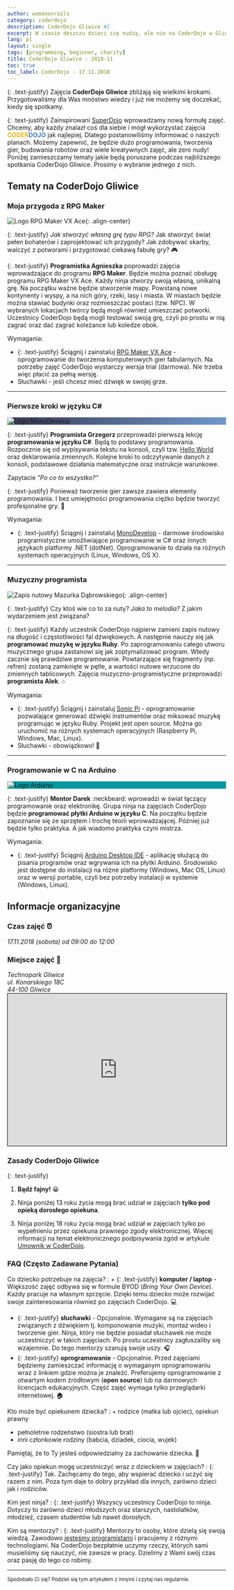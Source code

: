 ```yaml
---
author: womanonrails
category: coderdojo
description: CoderDojo Gliwice #1
excerpt: W czasie deszczu dzieci się nudzą, ale nie na CoderDojo w Gliwicach. Listopadowe zajęcia zapowiadają się wyśmienicie. Zapraszamy do zapoznania się z tematami.
lang: pl
layout: single
tags: [programming, beginner, charity]
title: CoderDojo Gliwice - 2018-11
toc: true
toc_label: CoderDojo - 17.11.2018
---
```


{: .text-justify}
Zajęcia **CoderDojo Gliwice** zbliżają się wielkimi krokami.
Przygotowaliśmy dla Was mnóstwo wiedzy i już nie możemy się doczekać, kiedy się spotkamy.

{: .text-justify}
Zainspirowani [SuperDojo](/coderdojo/2018/10/superdojo/) wprowadzamy nową formułę zajęć.
Chcemy, aby każdy znalazł coś dla siebie i mógł wykorzystać zajęcia
<span style='font-weight: bold; text-transform: uppercase;'><span style='color: #f1b611;'>Coder</span><span style='color: #4084c5;'>Dojo</span></span>
jak najlepiej.
Dlatego postanowiliśmy informować o naszych planach.
Możemy zapewnić, że będzie dużo programowania, tworzenia gier, budowania robotów oraz wiele kreatywnych zajęć, ale zero nudy!
Poniżej zamieszczamy tematy jakie będą poruszane podczas najbliższego spotkania CoderDojo Gliwice.
Prosimy o wybranie jednego z nich.


## Tematy na CoderDojo Gliwice

### Moja przygoda z RPG Maker

![Logo RPG Maker VX Ace](/assets/images/rpgmaker/rpg-maker-vx-ace.png){: .align-center}

{: .text-justify}
_Jak stworzyć własną grę typu RPG?_
Jak stworzyć świat pełen bohaterów i zaprojektować ich przygody?
Jak zdobywać skarby, walczyć z potworami i przygotować ciekawą fabułę gry? :video_game:

{: .text-justify}
**Programistka Agnieszka** poprowadzi zajęcia wprowadzające do programu **RPG Maker**.
Będzie można poznać obsługę programu RPG Maker VX Ace.
Każdy ninja stworzy swoją własną, unikalną grę.
Na początku ważne będzie stworzenie mapy.
Powstaną nowe kontynenty i wyspy, a na nich góry, rzeki, lasy i miasta.
W miastach będzie można stawiać budynki oraz rozmieszczać postaci (tzw. NPC).
W wybranych lokacjach twórcy będą mogli również umieszczać potworki.
Uczestnicy CoderDojo będą mogli testować swoją grę, czyli po prostu w nią zagrać oraz dać zagrać koleżance lub koledze obok.

Wymagania:
+ {: .text-justify} Ściągnij i zainstaluj <a href='https://www.rpgmakerweb.com/download/free-trials/trial-rpg-maker-vx-ace' rel='nofollow noopener noreferrer' target='_blank'>RPG Maker VX Ace</a> - oprogramowanie do tworzenia komputerowych gier fabularnych.
Na potrzeby zajęć CoderDojo wystarczy wersja trial (darmowa).
Nie trzeba więc płacić za pełną wersję.
+ Słuchawki - jeśli chcesz mieć dźwięk w swojej grze.


----

### Pierwsze kroki w języku C#

<div style='background-image: linear-gradient(135deg, rgb(57, 57, 84) 0%, rgb(113, 153, 206) 100%);'>
  <img src='/assets/images/monodevelop/logo.svg' alt='Logo MonoDevelop' class='align-center'>
</div>

{: .text-justify}
**Programista Grzegorz** przeprowadzi pierwszą lekcję **programowania w języku C#**.
Będą to podstawy programowania.
Rozpocznie się od wypisywania tekstu na konsoli, czyli tzw. [Hello World](/programming/2018/10/hello-world/) oraz deklarowania zmiennych.
Kolejne kroki to odczytywanie danych z konsoli, podstawowe działania matematyczne oraz instrukcje warunkowe.

Zapytacie _"Po co to wszystko?"_

{: .text-justify}
Ponieważ tworzenie gier zawsze zawiera elementy programowania.
I bez umiejętności programowania ciężko będzie tworzyć profesjonalne gry. :game_die:

Wymagania:
+ {: .text-justify} Ściągnij i zainstaluj <a href='https://www.monodevelop.com/' rel='nofollow noopener noreferrer' target='_blank'>MonoDevelop</a> - darmowe środowisko programistyczne umożliwiające programowanie w C# oraz innych językach platformy .NET (dotNet).
Oprogramowanie to działa na różnych systemach operacyjnych (Linux, Windows, OS X).


----

### Muzyczny programista

![Zapis nutowy Mazurka Dąbrowskiego](/assets/articles/2018-11-07/mazurek-dabrowskiego.png){: .align-center}


{: .text-justify}
Czy ktoś wie co to za nuty?
_Jaka to melodia?_
Z jakim wydarzeniem jest związana?

{: .text-justify}
Każdy uczestnik CoderDojo najpierw zamieni zapis nutowy na długość i częstotliwości fal dźwiękowych.
A następnie nauczy się jak **programować muzykę w języku Ruby**.
Po zaprogramowaniu całego utworu muzycznego grupa zastanowi się jak zoptymalizować program.
Wtedy zacznie się prawdziwe programowanie.
Powtarzające się fragmenty (np. refren) zostaną zamknięte w pętle, a wartości nutowe wrzucone do zmiennych tablicowych.
Zajęcia muzyczno-programistyczne przeprowadzi **programista Alek**. :notes:

Wymagania:
+ {: .text-justify} Ściągnij i zainstaluj <a href='https://sonic-pi.net/' rel='nofollow noopener noreferrer' target='_blank'>Sonic Pi</a> - oprogramowanie pozwalające generować dźwięki instrumentów oraz miksować muzykę programując w języku Ruby.
Projekt jest open source.
Można go uruchomić na różnych systemach operacyjnych (Raspberry Pi, Windows, Mac, Linux).
+ Słuchawki - obowiązkowo! :loudspeaker:


----

### Programowanie w C na Arduino

<div style='background-color: #00979d'>
  <img src='/assets/images/arduino/arduino-white.svg' alt='Logo Arduino' class='align-center'>
</div>

{: .text-justify}
**Mentor Darek** :neckbeard: wprowadzi w świat łączący programowanie oraz elektronikę.
Grupa ninja na zajęciach CoderDojo będzie **programować płytki Arduino w języku C**.
Na początku będzie zapoznanie się ze sprzętem i trochę teorii wprowadzającej.
Później już będzie tylko praktyka.
A jak wiadomo praktyka czyni mistrza.

Wymagania:
+ {: .text-justify} Ściągnij <a href='https://www.arduino.cc/en/Guide/HomePage#install' rel='nofollow noopener noreferrer' target='_blank'>Arduino Desktop IDE</a> - aplikację służącą do pisania programów oraz wgrywania ich na płytki Arduino.
Środowisko jest dostępne do instalacji na różne platformy (Windows, Mac OS, Linux) oraz w wersji portable, czyli bez potrzeby instalacji w systemie (Windows, Linux).


## Informacje organizacyjne

### Czas zajęć :alarm_clock:
_17.11.2018 (sobota) od 09:00 do 12:00_

### Miejsce zajęć :office:
<address itemscope itemtype="http://schema.org/Organization">
<span itemprop="name">Technopark Gliwice</span>
<div itemprop="address" itemscope itemtype="http://schema.org/PostalAddress">
  <span itemprop="streetAddress">ul. Konarskiego 18C</span><br>
  <span itemprop="postalCode">44-100</span>
  <span itemprop="addressLocality">Gliwice</span>
</div>
</address>

<iframe width='100%' height='350' frameborder='0' scrolling='no' marginheight='0' marginwidth='0' src="https://www.openstreetmap.org/export/embed.html?bbox=18.68098765611649%2C50.29078730163252%2C18.684528172016147%2C50.29237410637014&amp;layer=mapnik&amp;marker=50.29158071061608%2C18.682757914066315" style='border: black 1px solid' title='Mapa z zaznaczonym budynkiem Technoparku'></iframe>

### Zasady CoderDojo Gliwice

{: .text-justify}
1. **Bądź fajny!** :grinning:

2. Ninja poniżej 13 roku życia mogą brać udział w zajęciach **tylko pod opieką dorosłego opiekuna**.

3. Ninja poniżej 18 roku życia mogą brać udział w zajęciach tylko po wypełnieniu przez opiekuna prawnego zgody elektronicznej.
Więcej informacji na temat elektronicznego podpisywania zgód w artykule
<a href='https://coderdojo.org.pl/aktualnosci/umownik-coderdojo-polska/' rel='nofollow noopener noreferrer' target='_blank' title='Umownik w CoderDojo Polska, czyli dlaczego chcemy zaoszczędzić kilka drzew'>Umownik w CoderDojo</a>.


### FAQ (Często Zadawane Pytania)

Co dziecko potrzebuje na zajęcia?
: + {: .text-justify} **komputer / laptop** - Większość zajęć odbywa się w formule BYOD (_Bring Your Own Device_).
  Każdy pracuje na własnym sprzęcie.
  Dzięki temu dziecko może rozwijać swoje zainteresowania również po zajęciach CoderDojo. :computer:
  + {: .text-justify} **słuchawki** - Opcjonalnie.
    Wymagane są na zajęciach związanych z dźwiękiem tj. komponowanie muzyki, montaż wideo i tworzenie gier.
    Ninja, który nie będzie posiadał słuchawek nie może uczestniczyć w takich zajęciach.
    Po prostu uczestnicy zagłuszaliby się wzajemnie.
    Do tego mentorzy szanują swoje uszy. :headphones:
  + {: .text-justify} **oprogramowanie** - Opcjonalnie.
    Przed zajęciami będziemy zamieszczać informację o wymaganym oprogramowaniu wraz z linkiem gdzie można je znaleźć.
    Preferujemy oprogramowanie z otwartym kodem źródłowym (**open source**) lub na darmowych licencjach edukacyjnych.
    Część zajęć wymaga tylko przeglądarki internetowej. :house:

Kto może być opiekunem dziecka?
: + rodzice (matka lub ojciec), opiekun prawny
  + pełnoletnie rodzeństwo (siostra lub brat)
  + inni członkowie rodziny (babcia, dziadek, ciocia, wujek)

  Pamiętaj, że to Ty jesteś odpowiedzialny za zachowanie dziecka. :baby:

Czy jako opiekun mogę uczestniczyć wraz z dzieckiem w&nbsp;zajęciach?
: {: .text-justify} Tak.
  Zachęcamy do tego, aby wspierać dziecko i uczyć się razem z nim.
  Poza tym daje to dobry przykład dla innych, zarówno dzieci jak i rodziców.

Kim jest ninja?
: {: .text-justify} Wszyscy uczestnicy CoderDojo to ninja.
  Dotyczy to zarówno dzieci młodszych oraz starszych, nastolatków, młodzież, czasem studentów lub nawet dorosłych.

Kim są mentorzy?
: {: .text-justify} Mentorzy to osoby, które dzielą się swoją wiedzą.
  Zawodowo <a href='https://fractalsoft.org/pl' title='Programiści aplikacji internetowych'>jesteśmy programistami</a> i pracujemy z różnymi technologiami.
  Na CoderDojo bezpłatnie uczymy rzeczy, których sami musieliśmy się nauczyć, nie zawsze w pracy.
  Dzielimy z Wami swój czas oraz pasję do tego co robimy.

----
<small>Spodobało Ci się? Podziel się tym artykułem z innymi i czytaj nas regularnie.</small>
